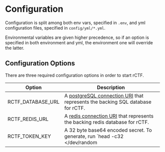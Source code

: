 # Configuration

Configuration is split among both env vars, specified in `.env`, and yml configuration files, specified in `config/yml/*.yml`. 

Environmental variables are given higher precedence, so if an option is specified in both environment and yml, the environment one will override the latter. 

## Configuration Options

There are three required configuration options in order to start rCTF.

Option | Description
------------ | ------------
RCTF_DATABASE_URL  | A [postgreSQL connection URI](https://www.postgresql.org/docs/current/libpq-connect.html) that represents the backing SQL database for rCTF.  
RCTF_REDIS_URL | A [redis connection URI](https://metacpan.org/pod/URI::redis#SYNOPSIS) that represents the backing redis database for rCTF. 
RCTF_TOKEN_KEY | A 32 byte base64 encoded secret. To generate, run `head -c32 </dev/random | base64`
